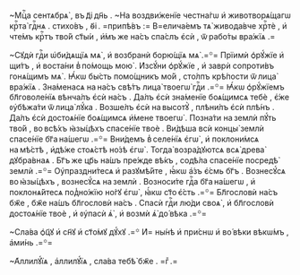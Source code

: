 ~Мцⷭ҇а сентѧбрѧ̀ , въ д҃і дн҃ь . ~На воздви́женїе честна́гѡ и҆ животворѧ́щагѡ крⷭ҇та̀ гдⷭ҇нѧ . стихо́въ , ѳ҃і . =припѣ́въ := В=елича́емъ тѧ̀ живода́вче хрⷭ҇тѐ , и҆ чте́мъ крⷭ҇тъ тво́й ст҃ы́и , и҆́мъ же на́съ спа́слъ є҆сѝ , ѿ рабо́ты вра́жїѧ .=

~Сꙋдѝ гдⷭ҇и ѡ҆би́дѧщїѧ мѧ̀ , и҆ возбранѝ борю́щїѧ мѧ̀ .=꙳= Прїимѝ ѻ҆рꙋ́жїе и҆ щи́тъ , и҆ воста́ни в̾ по́мощь мою̀ . И҆зсꙋ́ни ѻ҆рꙋ́жїе , и҆ заврѝ сопроти́въ гонѧ́щимъ мѧ̀ . Ꙗ҆́кѡ бы́сть помо́щникъ мо́й , сто́лпъ крѣ́пости ѿ лица̀ вра́жїѧ . Зна́менасѧ на на́съ свѣ́тъ лица̀ твоегѡ̀ гдⷭ҇и .=꙳= Ꙗ҆́кѡ ѻ҆рꙋ́жїемъ бл҃говоле́нїѧ вѣнча́лъ є҆сѝ на́съ . Да́лъ є҆сѝ зна́менїе боѧ́щимсѧ тебѐ , є҆́же ᲂу҆бѣжа́ти ѿ лица̀ лꙋ́ка . Возше́лъ є҆сѝ на высотꙋ̀ , плѣни́лъ є҆сѝ плѣ́нъ . Да́лъ є҆сѝ достоѧ́нїе боѧ́щимсѧ и҆́мене твоегѡ̀ . Позна́ти на землѝ пꙋ́ть тво́й , во всѣ́хъ ꙗ҆зы́цѣхъ спасе́нїе твоѐ . Ви́дѣша всѝ концы̀ землѝ спасе́нїе бг҃а на́шегѡ .=꙳= Вни́демъ в̾ селе́нїѧ є҆гѡ̀ , и҆ поклони́мсѧ на мѣ́стѣ , и҆дѣ́же стоѧ́стѣ но́зѣ є҆гѡ̀ . Тогда̀ возра́дꙋютсѧ всѧ̀ древа̀ дꙋбра́внаѧ . Бг҃ъ же цр҃ь на́шъ пре́жде вѣ́къ , содѣ́ла спасе́нїе посредѣ̀ землѝ .=꙳= Оу҆праздни́тесѧ и҆ разꙋмѣ́йте , ꙗ҆́кѡ а҆́зъ є҆́смь бг҃ъ . Вознесꙋ́сѧ во ꙗ҆зы́цѣхъ , вознесꙋ́сѧ на землѝ . Возноси́те гдⷭ҇а бг҃а на́шегѡ , и҆ поклонѧ́йтесѧ под̾но́жїю но́гꙋ є҆гѡ̀ , ꙗ҆́кѡ ст҃о є҆́сть .=꙳= Бл҃гословѝ на́съ бж҃е , бж҃е на́шъ бл҃гословѝ на́съ . Спасѝ гдⷭ҇и лю́ди своѧ̀ , и҆ бл҃гословѝ достоѧ́нїе твоѐ , и҆ ᲂу҆пасѝ ѧ҆̀ , и҆ возмѝ ѧ҆̀ до́ вѣка .=꙳=

~Сла́ва ѻ҆ц҃ꙋ и҆ сн҃ꙋ и҆ ст҃о́мꙋ дꙋ́хꙋ .=꙳ И҆= ны́нѣ и҆ при́снѡ и҆ во́ вѣки вѣкѡ́мъ , а҆ми́нь .=꙳=

~А҆ллилꙋ́їѧ , а҆ллилꙋ́їѧ , сла́ва тебѣ̀ бж҃е . =гⷤ .=

